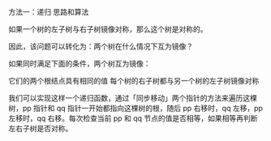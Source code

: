 方法一：递归
思路和算法

如果一个树的左子树与右子树镜像对称，那么这个树是对称的。

因此，该问题可以转化为：两个树在什么情况下互为镜像？

如果同时满足下面的条件，两个树互为镜像：

它们的两个根结点具有相同的值
每个树的右子树都与另一个树的左子树镜像对称

我们可以实现这样一个递归函数，通过「同步移动」两个指针的方法来遍历这棵树，pp 指针和 qq 指针一开始都指向这棵树的根，随后 pp 右移时，qq 左移，pp 左移时，qq 右移。每次检查当前 pp 和 qq 节点的值是否相等，如果相等再判断左右子树是否对称。
